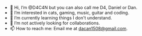 - 👋 Hi, I’m @D4C4N but you can also call me D4, Daniel or Dan.
- 👀 I’m interested in cats, gaming, music, guitar and coding. 
- 🌱 I’m currently learning things I don't understand.
- 💞️ I’m not actively looking for collaborations.
- 📫 How to reach me: Email me at dacan1508@gmail.com.

<!---
D4c4n/D4c4n is a ✨ special ✨ repository because its `README.md` (this file) appears on your GitHub profile.
You can click the Preview link to take a look at your changes.
--->
